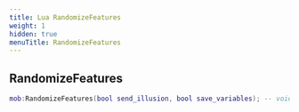 ```yaml
---
title: Lua RandomizeFeatures
weight: 1
hidden: true
menuTitle: RandomizeFeatures
---
```

## RandomizeFeatures
```lua
mob:RandomizeFeatures(bool send_illusion, bool save_variables); -- void
```